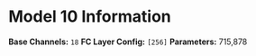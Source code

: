 # Model 10 Information

**Base Channels:** `18`
**FC Layer Config:** `[256]`
**Parameters:** 715,878

